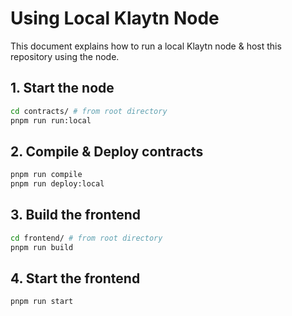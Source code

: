 # Using Local Klaytn Node

This document explains how to run a local Klaytn node & host this repository using the node.

## 1. Start the node

```bash
cd contracts/ # from root directory
pnpm run run:local
```

## 2. Compile & Deploy contracts

```bash
pnpm run compile
pnpm run deploy:local
```

## 3. Build the frontend

```bash
cd frontend/ # from root directory
pnpm run build
```

## 4. Start the frontend

```bash
pnpm run start
```
